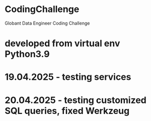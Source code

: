 # CodingChallenge
Globant Data Engineer Coding Challenge

# developed from virtual env Python3.9
# 19.04.2025 - testing services
# 20.04.2025 - testing customized SQL queries, fixed Werkzeug
